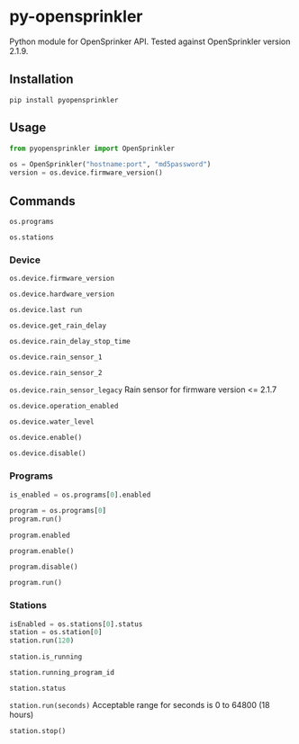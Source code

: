 # py-opensprinkler

Python module for OpenSprinker API. Tested against OpenSprinkler version 2.1.9.

## Installation

```
pip install pyopensprinkler
```

## Usage

```python
from pyopensprinkler import OpenSprinkler

os = OpenSprinkler("hostname:port", "md5password")
version = os.device.firmware_version()
```

## Commands

`os.programs`

`os.stations`

### Device

`os.device.firmware_version`

`os.device.hardware_version`

`os.device.last run`

`os.device.get_rain_delay`

`os.device.rain_delay_stop_time`

`os.device.rain_sensor_1`

`os.device.rain_sensor_2`

`os.device.rain_sensor_legacy`
Rain sensor for firmware version <= 2.1.7

`os.device.operation_enabled`

`os.device.water_level`

`os.device.enable()`

`os.device.disable()`

### Programs

```python
is_enabled = os.programs[0].enabled

program = os.programs[0]
program.run()
```

`program.enabled`

`program.enable()`

`program.disable()`

`program.run()`

### Stations

```python
isEnabled = os.stations[0].status
station = os.station[0]
station.run(120)
```

`station.is_running`

`station.running_program_id`

`station.status`

`station.run(seconds)`
 Acceptable range for seconds is 0 to 64800 (18 hours)

`station.stop()`
